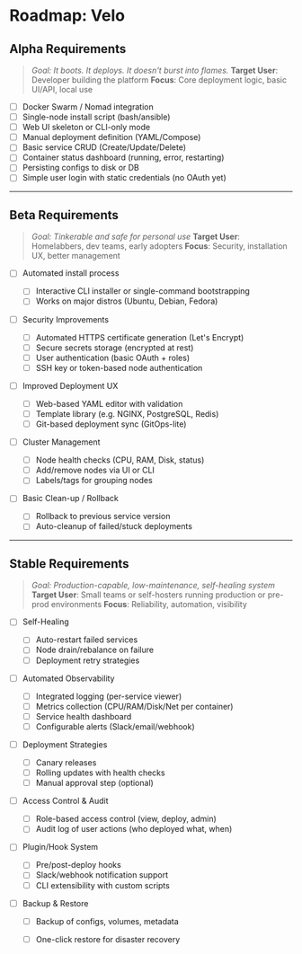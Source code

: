 # **Roadmap: Velo**

## Alpha Requirements

> *Goal: It boots. It deploys. It doesn't burst into flames.*
> **Target User**: Developer building the platform
> **Focus**: Core deployment logic, basic UI/API, local use

* [ ] Docker Swarm / Nomad integration 
* [ ] Single-node install script (bash/ansible)
* [ ] Web UI skeleton or CLI-only mode
* [ ] Manual deployment definition (YAML/Compose)
* [ ] Basic service CRUD (Create/Update/Delete)
* [ ] Container status dashboard (running, error, restarting)
* [ ] Persisting configs to disk or DB
* [ ] Simple user login with static credentials (no OAuth yet)

---

## Beta Requirements

> *Goal: Tinkerable and safe for personal use*
> **Target User**: Homelabbers, dev teams, early adopters
> **Focus**: Security, installation UX, better management

* [ ] Automated install process

  * [ ] Interactive CLI installer or single-command bootstrapping
  * [ ] Works on major distros (Ubuntu, Debian, Fedora)

* [ ] Security Improvements

  * [ ] Automated HTTPS certificate generation (Let's Encrypt)
  * [ ] Secure secrets storage (encrypted at rest)
  * [ ] User authentication (basic OAuth + roles)
  * [ ] SSH key or token-based node authentication

* [ ] Improved Deployment UX

  * [ ] Web-based YAML editor with validation
  * [ ] Template library (e.g. NGINX, PostgreSQL, Redis)
  * [ ] Git-based deployment sync (GitOps-lite)

* [ ] Cluster Management

  * [ ] Node health checks (CPU, RAM, Disk, status)
  * [ ] Add/remove nodes via UI or CLI
  * [ ] Labels/tags for grouping nodes

* [ ] Basic Clean-up / Rollback

  * [ ] Rollback to previous service version
  * [ ] Auto-cleanup of failed/stuck deployments

---

## Stable Requirements

> *Goal: Production-capable, low-maintenance, self-healing system*
> **Target User**: Small teams or self-hosters running production or pre-prod environments
> **Focus**: Reliability, automation, visibility

* [ ] Self-Healing

  * [ ] Auto-restart failed services
  * [ ] Node drain/rebalance on failure
  * [ ] Deployment retry strategies

* [ ] Automated Observability

  * [ ] Integrated logging (per-service viewer)
  * [ ] Metrics collection (CPU/RAM/Disk/Net per container)
  * [ ] Service health dashboard
  * [ ] Configurable alerts (Slack/email/webhook)

* [ ] Deployment Strategies

  * [ ] Canary releases
  * [ ] Rolling updates with health checks
  * [ ] Manual approval step (optional)

* [ ] Access Control & Audit

  * [ ] Role-based access control (view, deploy, admin)
  * [ ] Audit log of user actions (who deployed what, when)

* [ ] Plugin/Hook System

  * [ ] Pre/post-deploy hooks
  * [ ] Slack/webhook notification support
  * [ ] CLI extensibility with custom scripts

* [ ] Backup & Restore

  * [ ] Backup of configs, volumes, metadata
  * [ ] One-click restore for disaster recovery

